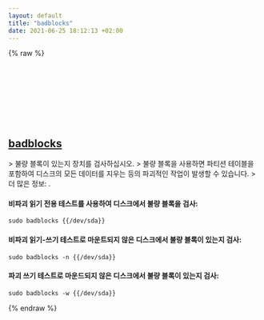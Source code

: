 ```yaml
---
layout: default
title: "badblocks"
date: 2021-06-25 18:12:13 +02:00
---
```

{% raw %}
<h2 id="badblocks">
  <a href="/ko/common/badblocks.html">badblocks</a> <a href="#badblocks"><svg class="icon">
    <use href="/assets/images/unicode_sprite.svg#link" />
  </svg></a>
</h2>
> 불량 블록이 있는지 장치를 검사하십시오.
> 불량 블록을 사용하면 파티션 테이블을 포함하여 디스크의 모든 데이터를 지우는 등의 파괴적인 작업이 발생할 수 있습니다.
> 더 많은 정보: <https://manned.org/badblocks>.

#### 비파괴 읽기 전용 테스트를 사용하여 디스크에서 불량 블록을 검사:
```shell
sudo badblocks {{/dev/sda}}
```
#### 비파괴 읽기-쓰기 테스트로 마운트되지 않은 디스크에서 불량 블록이 있는지 검사:
```shell
sudo badblocks -n {{/dev/sda}}
```
#### 파괴 쓰기 테스트로 마운드되지 않은 디스크에서 불량 블록이 있는지 검사:
```shell
sudo badblocks -w {{/dev/sda}}
```
{% endraw %}